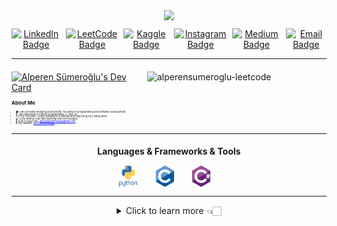 <div id="header" align="center">
  <img src="https://media.giphy.com/media/SHjOSDkKZ18qOHA5B5/giphy.gif" width="60"/>

  <div id="badges" style="display: flex; justify-content: center; align-items: center; gap: 8px; margin-top: 10px;">
  <a href="https://www.linkedin.com/in/alperensumeroglu/">
    <img src="https://img.shields.io/badge/LinkedIn-blue?style=flat&logo=linkedin&logoColor=white" alt="LinkedIn Badge" style="height: 20px;"/>
  </a>
  <a href="https://leetcode.com/alperensumeroglu/">
    <img src="https://img.shields.io/badge/LeetCode-FFA116?style=flat&logo=leetcode&logoColor=black" alt="LeetCode Badge" style="height: 20px;"/>
  </a>
  <a href="https://www.kaggle.com/alperensmerolu">
    <img src="https://img.shields.io/badge/Kaggle-20BEFF?style=flat&logo=kaggle&logoColor=white" alt="Kaggle Badge" style="height: 20px;"/>
  </a>
  <a href="https://www.instagram.com/alperen_sumeroglu/">
    <img src="https://img.shields.io/badge/Instagram-E4405F?style=flat&logo=instagram&logoColor=white" alt="Instagram Badge" style="height: 20px;"/>
  </a>
  <a href="https://medium.com/@alperensumeroglu">
    <img src="https://img.shields.io/badge/Medium-black?style=flat&logo=medium&logoColor=white" alt="Medium Badge" style="height: 20px; width: 80px;"/>
  </a>
  <a href="mailto:alperensumeroglu@gmail.com">
    <img src="https://img.shields.io/badge/Email-D14836?style=flat&logo=gmail&logoColor=white" alt="Email Badge" style="height: 20px;"/>
  </a>
</div>

  </div>
</div>


---

<div style="display: flex; justify-content: center; align-items: flex-start; gap: 20px; margin-top: 20px;">
  <!-- Daily.dev card -->
  <a href="https://app.daily.dev/alperensumeroglu">
    <img src="https://api.daily.dev/devcards/v2/AdGr8J8AzXW7kvWDM87LO.png?type=wide&r=hez" width="400" alt="Alperen Sümeroğlu's Dev Card"/>
</a>

<!-- LeetCode Stats Card -->
<img src="https://leetcard.jacoblin.cool/alperensumeroglu?theme=dark&font=Karma&ext=heatmap" alt="alperensumeroglu-leetcode" width="320" />
</div>

 <!-- About Me Section -->
<div>
  <h3 style="font-size: 8px;">About Me</h3>
  <ul style="font-size: 4px; line-height: 0.9;">
    <li>🎓 I am currently studying at university, focusing on programming and software development.</li>
    <li>📌 I am interested in Python programming, C, and C#.</li>
    <li>⚡ In my free time, I enjoy reading tech articles and improving my coding skills.</li>
    <li>💻 I love writing code and learning new technologies.</li>
    <li>📧 How to reach me: <a href="mailto:alperennsumeroglu@gmail.com" style="color:blue; font-size: 4px;">alperensumeroglu@gmail.com</a></li>
    <li>🌐 My website: <a href="https://bento.me/alperensumeroglu" style="color:blue; font-size: 4px;">alperensumeroglu</a></li>
  </ul>
</div>

---

<!-- Languages and Tools Section -->
<div>
  <h3 align="center" style="font-size: 14px;">Languages & Frameworks & Tools</h3>
</div>
  <div align="center" style="display: flex; justify-content: center; gap: 10px; margin-top: 10px;">
    <img src="https://github.com/devicons/devicon/blob/master/icons/python/python-original-wordmark.svg" title="Python" alt="Python" width="35" height="35"/>&nbsp;
    <img src="https://github.com/devicons/devicon/blob/master/icons/c/c-original.svg" title="C" alt="C" width="35" height="35"/>&nbsp;
    <img src="https://github.com/devicons/devicon/blob/master/icons/csharp/csharp-original.svg" title="C#" alt="C#" width="35" height="35"/>&nbsp;
  </div>
</div>

---

<details align="center">
  <summary> Click to learn more 👈🏻</summary>
  
  <!-- My Stats Section -->
<div style="text-align: center; margin-top: 20px;">
  <h3 style="font-size: 18px; margin-bottom: 10px;">🔥 My Stats 🔥</h3>
  <!-- GitHub Stats -->
  <img align="center" src="https://github-readme-stats.vercel.app/api?username=alperensumeroglu&hide=stars&count_private=true&show_icons=true&theme=tokyonight&border_radius=20" alt="GitHub Stats" style="width: 225px;"/>

<!-- Most Used Languages -->
<img align="center" src="https://github-readme-stats.vercel.app/api/top-langs/?username=alperensumeroglu&layout=compact&show_icons=true&theme=tokyonight&border_radius=20" alt="Most Used Languages" style="width: 225px;"/>

<!-- Snake Animation -->
<img align="center" src="https://github.com/alperensumeroglu/alperensumeroglu/blob/main/github-contribution-grid-snake-dark.svg" alt="Contribution Snake" style="width: 380px;"/>
</div>

<!-- Profile Views -->
<p align="center" style="margin-top: 20px;">
  <img src="https://komarev.com/ghpvc/?username=alperensumeroglu&label=Profile%20views&color=0e75b6&style=flat" alt="Profile Views" style="width: 80px;"/>
</p>





